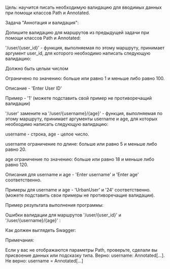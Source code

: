 Цель: научится писать необходимую валидацию для вводимых данных при помощи классов Path и Annotated.

Задача "Аннотация и валидация":

Допишите валидацию для маршрутов из предыдущей задачи при помощи классов Path и Annotated:

'/user/{user_id}' - функция, выполняемая по этому маршруту, принимает аргумент user_id, для которого необходимо написать следующую валидацию:

Должно быть целым числом

Ограничено по значению: больше или равно 1 и меньше либо равно 100.

Описание - 'Enter User ID'

Пример - '1' (можете подставить свой пример не противоречащий валидации)

'/user' замените на '/user/{username}/{age}' - функция, выполняемая по этому маршруту, принимает аргументы username и age, для которых необходимо написать следующую валидацию:

username - строка, age - целое число.

username ограничение по длине: больше или равно 5 и меньше либо равно 20.

age ограничение по значению: больше или равно 18 и меньше либо равно 120.

Описания для username и age - 'Enter username' и 'Enter age' соответственно.

Примеры для username и age - 'UrbanUser' и '24' соответственно. (можете подставить свои примеры не противоречащие валидации).

Пример результата выполнения программы:

Ошибки валидации для маршрутов '/user/{user_id}' и '/user/{username}/{age}' :

Как должен выглядеть Swagger:


Примечания:

Если у вас не отображаются параметры Path, проверьте, сделали вы присвоение данных или подсказку типа. Верно: username: Annotated[...]. Не верно: username = Annotated[...]
